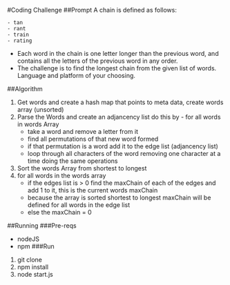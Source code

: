 #Coding Challenge
##Prompt
A chain is defined as follows:

    - tan
    - rant
    - train
    - rating
 
+ Each word in the chain is one letter longer than the previous word, and contains all the letters of the previous word in any order.  
+ The challenge is to find the longest chain from the given list of words.  Language and platform of your choosing.

##Algorithm
1.  Get words and create a hash map that points to meta data, create words array (unsorted)
2.  Parse the Words and create an adjancency list do this by - for all words in words Array
    -  take a word and remove a letter from it
    -  find all permutations of that new word formed
    -  if that permutation is a word add it to the edge list (adjancency list)
    -  loop through all characters of the word removing one character at a time doing the same operations
3.  Sort the words Array from shortest to longest
4.  for all words in the words array 
    - if the edges list is > 0 find the maxChain of each of the edges and add 1 to it, this is the current words maxChain 
    - because the array is sorted shortest to longest maxChain will be defined for all words in the edge list
    - else the maxChain = 0
    
##Running
###Pre-reqs
+ nodeJS
+ npm
###Run
1.  git clone
2.  npm install
3.  node start.js
